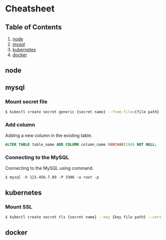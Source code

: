 # Cheatsheet

## Table of Contents
  1. [node](./docs/node/README.md)
  1. [mysql](./docs/mysql/README.md)
  1. [kubernetes](./docs/kubernetes/README.md)
  1. [docker](./docs/docker/README.md)

## node
## mysql
<!--
{
  "section" : "mysql"
}
-->
### Mount secret file

```bash
$ kubectl create secret generic {secret name} --from-file={file path}
```

<!--
{
  "section" : "mysql"
}
-->
### Add column

Adding a new column in the existing table.

```sql
ALTER TABLE table_name ADD COLUMN column_name VARCHAR(200) NOT NULL;
```

<!--
{
  "section" : "mysql"
}
-->
### Connecting to the MySQL

Connecting to the MySQL using command.

```console
$ mysql -h 123.456.7.89 -P 3306 -u root -p
```
## kubernetes
<!--
{
  "section" : "kubernetes"
}
-->
### Mount SSL

```bash
$ kubectl create secret tls {secret name} --key {key file path} --cert {cert file path}
```
## docker
